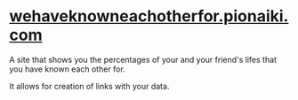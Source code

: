 # [wehaveknowneachotherfor.pionaiki.com](http://wehaveknowneachotherfor.pionaiki.com)
A site that shows you the percentages of your and your friend's lifes that you have known each other for.

It allows for creation of links with your data.
